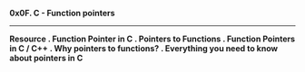   <b>0x0F. C - Function pointers<b/>
  <hr>
 <b>Resource <b/>
  . Function Pointer in C
  . Pointers to Functions
  . Function Pointers in C / C++
  . Why pointers to functions?
  . Everything you need to know about pointers in C
